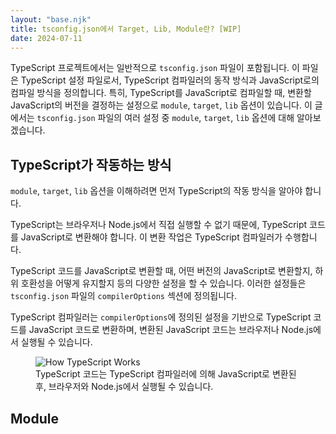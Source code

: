 ```yaml
---
layout: "base.njk"
title: tsconfig.json에서 Target, Lib, Module란? [WIP]
date: 2024-07-11
---
```


TypeScript 프로젝트에서는 일반적으로 `tsconfig.json` 파일이 포함됩니다.
이 파일은 TypeScript 설정 파일로서, TypeScript 컴파일러의 동작 방식과 JavaScript로의 컴파일 방식을 정의합니다.
특히, TypeScript를 JavaScript로 컴파일할 때, 변환할 JavaScript의 버전을 결정하는 설정으로 `module`, `target`, `lib` 옵션이 있습니다.
이 글에서는 `tsconfig.json` 파일의 여러 설정 중 `module`, `target`, `lib` 옵션에 대해 알아보겠습니다.

## TypeScript가 작동하는 방식

`module`, `target`, `lib` 옵션을 이해하려면 먼저 TypeScript의 작동 방식을 알아야 합니다.

TypeScript는 브라우저나 Node.js에서 직접 실행할 수 없기 때문에, TypeScript 코드를 JavaScript로 변환해야 합니다.
이 변환 작업은 TypeScript 컴파일러가 수행합니다.

TypeScript 코드를 JavaScript로 변환할 때, 어떤 버전의 JavaScript로 변환할지, 하위 호환성을 어떻게 유지할지 등의 다양한 설정을 할 수 있습니다.
이러한 설정들은 `tsconfig.json` 파일의 `compilerOptions` 섹션에 정의됩니다.

TypeScript 컴파일러는 `compilerOptions`에 정의된 설정을 기반으로 TypeScript 코드를 JavaScript 코드로 변환하며, 변환된 JavaScript 코드는 브라우저나 Node.js에서 실행될 수 있습니다.
<figure>
<img src="/assets/images/tsconfig-target-lib-module/how-ts-works.png" alt="How TypeScript Works" />
<figcaption>TypeScript 코드는 TypeScript 컴파일러에 의해 JavaScript로 변환된 후, 브라우저와 Node.js에서 실행될 수 있습니다.</figcaption>
</figure>

## Module

